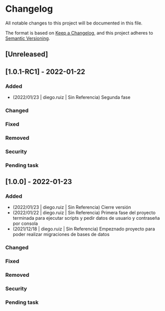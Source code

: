 # Changelog
All notable changes to this project will be documented in this file.

The format is based on [Keep a Changelog](https://keepachangelog.com/en/1.0.0/),
and this project adheres to [Semantic Versioning](https://semver.org/spec/v2.0.0.html).

## [Unreleased]

## [1.0.1-RC1] - 2022-01-22
### Added

- (2022/01/23 | diego.ruiz | Sin Referencia) Segunda fase 

### Changed

### Fixed

### Removed

### Security 

### Pending task

## [1.0.0] - 2022-01-23
### Added

- (2022/01/23 | diego.ruiz | Sin Referencia) Cierre versión
- (2022/01/22 | diego.ruiz | Sin Referencia) Primera fase del proyecto terminada para ejecutar scripts y pedir datos de usuario y contraseña por consola 
- (2021/12/18 | diego.ruiz | Sin Referencia) Empeznado proyecto para poder realizar migraciones de bases de datos

### Changed

### Fixed

### Removed

### Security 

### Pending task